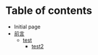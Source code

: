 # Table of contents

* Initial page
* [前言](qian-yan/README.md)
  * [test](qian-yan/test/README.md)
    * [test2](qian-yan/test/test2.md)

